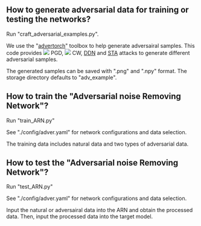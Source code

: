 ## How to generate adversarial data for training or testing the networks?
Run "craft_adversarial_examples.py".

We use the "[advertorch](https://github.com/BorealisAI/advertorch)" toolbox to help generate adversairal samples. This code provides ![](http://latex.codecogs.com/svg.latex?L_{\infty}) PGD, ![](http://latex.codecogs.com/svg.latex?L_{2}) CW, [DDN](https://arxiv.org/abs/1811.09600) and [STA](https://openreview.net/forum?id=HyydRMZC-) attacks to generate different adversarial samples.

The generated samples can be saved with ".png" and ".npy" format. The storage directory defaults to "adv_example".

## How to train the "Adversarial noise Removing Network"?
Run "train_ARN.py"

See "./config/adver.yaml" for network configurations and data selection. 

The training data includes natural data and two types of adversarial data.

## How to test the "Adversarial noise Removing Network"?
Run "test_ARN.py"

See "./config/adver.yaml" for network configurations and data selection.

Input the natural or adversairal data into the ARN and obtain the processed data. Then, input the processed data into the target model.
